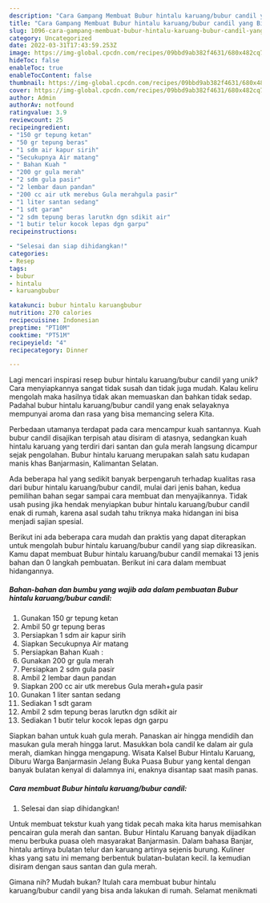 ```yaml
---
description: "Cara Gampang Membuat Bubur hintalu karuang/bubur candil yang Bisa Manjain Lidah"
title: "Cara Gampang Membuat Bubur hintalu karuang/bubur candil yang Bisa Manjain Lidah"
slug: 1096-cara-gampang-membuat-bubur-hintalu-karuang-bubur-candil-yang-bisa-manjain-lidah
category: Uncategorized
date: 2022-03-31T17:43:59.253Z
image: https://img-global.cpcdn.com/recipes/09bbd9ab382f4631/680x482cq70/bubur-hintalu-karuangbubur-candil-foto-resep-utama.jpg
hideToc: false
enableToc: true
enableTocContent: false
thumbnail: https://img-global.cpcdn.com/recipes/09bbd9ab382f4631/680x482cq70/bubur-hintalu-karuangbubur-candil-foto-resep-utama.jpg
cover: https://img-global.cpcdn.com/recipes/09bbd9ab382f4631/680x482cq70/bubur-hintalu-karuangbubur-candil-foto-resep-utama.jpg
author: Admin
authorAv: notfound
ratingvalue: 3.9
reviewcount: 25
recipeingredient:
- "150 gr tepung ketan"
- "50 gr tepung beras"
- "1 sdm air kapur sirih"
- "Secukupnya Air matang"
- " Bahan Kuah "
- "200 gr gula merah"
- "2 sdm gula pasir"
- "2 lembar daun pandan"
- "200 cc air utk merebus Gula merahgula pasir"
- "1 liter santan sedang"
- "1 sdt garam"
- "2 sdm tepung beras larutkn dgn sdikit air"
- "1 butir telur kocok lepas dgn garpu"
recipeinstructions:

- "Selesai dan siap dihidangkan!"
categories:
- Resep
tags:
- bubur
- hintalu
- karuangbubur

katakunci: bubur hintalu karuangbubur 
nutrition: 270 calories
recipecuisine: Indonesian
preptime: "PT10M"
cooktime: "PT51M"
recipeyield: "4"
recipecategory: Dinner

---
```





Lagi mencari inspirasi resep bubur hintalu karuang/bubur candil yang unik? Cara menyiapkannya sangat tidak susah dan tidak juga mudah. Kalau keliru mengolah maka hasilnya tidak akan memuaskan dan bahkan tidak sedap. Padahal bubur hintalu karuang/bubur candil yang enak selayaknya mempunyai aroma dan rasa yang bisa memancing selera Kita.





Perbedaan utamanya terdapat pada cara mencampur kuah santannya. Kuah bubur candil disajikan terpisah atau disiram di atasnya, sedangkan kuah hintalu karuang yang terdiri dari santan dan gula merah langsung dicampur sejak pengolahan. Bubur hintalu karuang merupakan salah satu kudapan manis khas Banjarmasin, Kalimantan Selatan.

Ada beberapa hal yang sedikit banyak berpengaruh terhadap kualitas rasa dari bubur hintalu karuang/bubur candil, mulai dari jenis bahan, kedua pemilihan bahan segar sampai cara membuat dan menyajikannya. Tidak usah pusing jika hendak menyiapkan bubur hintalu karuang/bubur candil enak di rumah, karena asal sudah tahu triknya maka hidangan ini bisa menjadi sajian spesial.






Berikut ini ada beberapa cara mudah dan praktis yang dapat diterapkan untuk mengolah bubur hintalu karuang/bubur candil yang siap dikreasikan. Kamu dapat membuat Bubur hintalu karuang/bubur candil memakai 13 jenis bahan dan 0 langkah pembuatan. Berikut ini cara dalam membuat hidangannya.

<!--inarticleads1-->

##### Bahan-bahan dan bumbu yang wajib ada dalam pembuatan Bubur hintalu karuang/bubur candil:

1. Gunakan 150 gr tepung ketan
1. Ambil 50 gr tepung beras
1. Persiapkan 1 sdm air kapur sirih
1. Siapkan Secukupnya Air matang
1. Persiapkan  Bahan Kuah :
1. Gunakan 200 gr gula merah
1. Persiapkan 2 sdm gula pasir
1. Ambil 2 lembar daun pandan
1. Siapkan 200 cc air utk merebus Gula merah+gula pasir
1. Gunakan 1 liter santan sedang
1. Sediakan 1 sdt garam
1. Ambil 2 sdm tepung beras larutkn dgn sdikit air
1. Sediakan 1 butir telur kocok lepas dgn garpu


Siapkan bahan untuk kuah gula merah. Panaskan air hingga mendidih dan masukan gula merah hingga larut. Masukkan bola candil ke dalam air gula merah, diamkan hingga mengapung. Wisata Kalsel Bubur Hintalu Karuang, Diburu Warga Banjarmasin Jelang Buka Puasa Bubur yang kental dengan banyak bulatan kenyal di dalamnya ini, enaknya disantap saat masih panas. 

<!--inarticleads2-->

##### Cara membuat Bubur hintalu karuang/bubur candil:


1. Selesai dan siap dihidangkan!

Untuk membuat tekstur kuah yang tidak pecah maka kita harus memisahkan pencairan gula merah dan santan. Bubur Hintalu Karuang banyak dijadikan menu berbuka puasa oleh masyarakat Banjarmasin. Dalam bahasa Banjar, hintalu artinya bulatan telur dan karuang artinya sejenis burung. Kuliner khas yang satu ini memang berbentuk bulatan-bulatan kecil. Ia kemudian disiram dengan saus santan dan gula merah. 

Gimana nih? Mudah bukan? Itulah cara membuat bubur hintalu karuang/bubur candil yang bisa anda lakukan di rumah. Selamat menikmati
